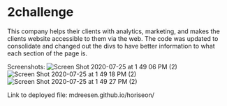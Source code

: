 # 2challenge

This company helps their clients with analytics, marketing, and makes the clients website accessible to them via the web. The code was updated to consolidate and changed out the divs to have better information to what each section of the page is.

Screenshots:
![Screen Shot 2020-07-25 at 1 49 06 PM (2)](https://user-images.githubusercontent.com/56687081/88465181-2890c980-ce7e-11ea-8616-07d62bb2dedf.png)
![Screen Shot 2020-07-25 at 1 49 18 PM (2)](https://user-images.githubusercontent.com/56687081/88465186-2cbce700-ce7e-11ea-88f9-1afa77460503.png)
![Screen Shot 2020-07-25 at 1 49 27 PM (2)](https://user-images.githubusercontent.com/56687081/88465189-2f1f4100-ce7e-11ea-9ccf-c62f8133cefd.png)

Link to deployed file:
mdreesen.github.io/horiseon/

